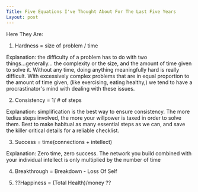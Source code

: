 ```yaml
---
Title: Five Equations I've Thought About For The Last Five Years
Layout: post
---
```

Here They Are:

1. Hardness = size of problem / time 

Explanation: the difficulty of a problem has to do with two things...generally... the complexity or the size, and the amount of time given to solve it. Without any time, doing anything meaningfully hard is really difficult. With excessively complex problems that are in equal proportion to the amount of time given, (like exercising, eating healthy,) we tend to have a procrastinator's mind with dealing with these issues. 

2. Consistency = 1/ # of steps 

Explanation: simplification is the best way to ensure consistency. The more tedius steps involved, the more your willpower is taxed in order to solve them. Best to make habitual as many essential steps as we can, and save the killer critical details for a reliable checklist. 

3. Success = time(connections + intellect)

Explanation: Zero time, zero success. The network you build combined with your individual intellect is only multiplied by the number of time 

4. Breakthrough = Breakdown - Loss Of Self

5. ??Happiness = (Total Health)/money ?? 

